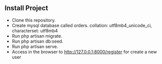 ## Install Project

- Clone this repository.
- Create mysql database called orders. collation: utf8mb4_unicode_ci, characterset: utf8mb4
- Run php artisan migrate.
- Run php artisan db:seed.
- Run php artisan serve.
- Access in the browser to http://127.0.0.1:8000/register for create a new user